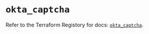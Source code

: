 # `okta_captcha`

Refer to the Terraform Registory for docs: [`okta_captcha`](https://registry.terraform.io/providers/okta/okta/4.3.0/docs/resources/captcha).
